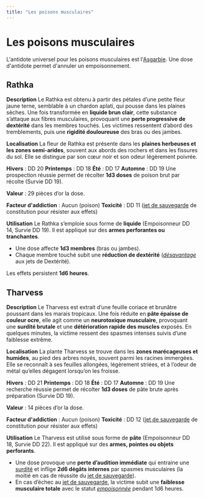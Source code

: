 ```yaml
---
title: "Les poisons musculaires"
---
```

# Les poisons musculaires
L'antidote universel pour les poisons musculaires est l'[Asgarbie](/herbier/antidotes/#asgarbie). Une dose d'antidote permet d'annuler un empoisonnement.   

## **Rathka**

**Description**
Le Rathka est obtenu à partir des pétales d’une petite fleur jaune terne, semblable à un chardon aplati, qui pousse dans les plaines sèches. Une fois transformée en **liquide brun clair**, cette substance s’attaque aux fibres musculaires, provoquant une **perte progressive de dextérité** dans les membres touchés. Les victimes ressentent d’abord des tremblements, puis une **rigidité douloureuse** des bras ou des jambes.

**Localisation**
La fleur de Rathka est présente dans les **plaines herbeuses et les zones semi-arides**, souvent aux abords des rochers et dans les fissures du sol. Elle se distingue par son cœur noir et son odeur légèrement poivrée.

**Hivers** : DD 20
**Printemps** : DD 18
**Été** : DD 17
**Automne** : DD 19
Une prospection réussie permet de récolter **1d3 doses** de poison brut par récolte (Survie DD 19).

**Valeur** : 29 pièces d’or la dose.

**Facteur d'addiction** : Aucun (poison)
**Toxicité** : DD 11 ([jet de sauvegarde](/utiliser-les-caracteristiques/#jets-de-sauvegarde) de constitution pour résister aux effets)

**Utilisation**
Le Rathka s’emploie sous forme de **liquide** (Empoisonneur DD 14, Survie DD 19). Il est appliqué sur des **armes perforantes ou tranchantes**.

* Une dose affecte **1d3 membres** (bras ou jambes).
* Chaque membre touché subit une **réduction de dextérité** ([_désavantage_](/utiliser-les-caracteristiques/#avantage-et-desavantage) aux jets de Dextérité).

Les effets persistent **1d6 heures**.

## **Tharvess**

**Description**
Le Tharvess est extrait d’une feuille coriace et brunâtre poussant dans les marais tropicaux. Une fois réduite en **pâte épaisse de couleur ocre**, elle agit comme un **neurotoxique musculaire**, provoquant une **surdité brutale** et une **détérioration rapide des muscles** exposés. En quelques minutes, la victime ressent des spasmes intenses suivis d’une faiblesse extrême.

**Localisation**
La plante Tharvess se trouve dans les **zones marécageuses et humides**, au pied des arbres noyés, souvent parmi les racines immergées. Elle se reconnaît à ses feuilles allongées, légèrement striées, et à l’odeur de métal qu’elles dégagent lorsqu’on les froisse.

**Hivers** : DD 21
**Printemps** : DD 18
**Été** : DD 17
**Automne** : DD 19
Une recherche réussie permet de récolter **1d3 doses** de pâte brute après préparation (Survie DD 19).

**Valeur** : 14 pièces d’or la dose.

**Facteur d'addiction** : Aucun (poison)
**Toxicité** : DD 12 ([jet de sauvegarde](/utiliser-les-caracteristiques/#jets-de-sauvegarde) de constitution pour résister aux effets)

**Utilisation**
Le Tharvess est utilisé sous forme de **pâte** (Empoisonneur DD 18, Survie DD 22). Il est appliqué sur des **armes, pointes ou objets perforants**.

* Une dose provoque une **perte d’audition immédiate** qui entraine une [surdité](/gerer-la-sante-du-personnage/#assourdi) et inflige **2d6 dégâts internes** par spasmes musculaires (la moitié en cas de réussite du [jet de sauvegarde](/utiliser-les-caracteristiques/#jets-de-sauvegarde)).
* En cas d’échec au [jet de sauvegarde](/utiliser-les-caracteristiques/#jets-de-sauvegarde), la victime subit une **faiblesse musculaire totale** avec le statut [_empoisonnée_](/gerer-la-sante-du-personnage/#empoisonne) pendant 1d6 heures.
